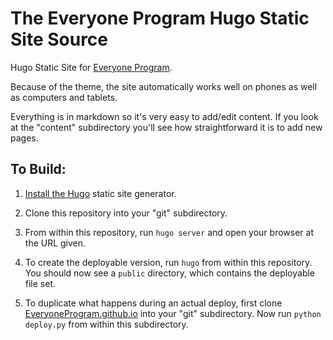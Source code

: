 # The Everyone Program Hugo Static Site Source

Hugo Static Site for [Everyone Program](www.EveryoneProgram.com).

Because of the theme, the site automatically works well on phones as well as
computers and tablets.

Everything is in markdown so it's very easy to add/edit content. If you look
at the "content" subdirectory you'll see how straightforward it is to add new
pages.

## To Build:

1.  [Install the Hugo](https://hugodocs.info/getting-started/installing/#quick-install) static site generator.

2.  Clone this repository into your "git" subdirectory.

3.  From within this repository, run `hugo server` and open your browser at the URL given.

4.  To create the deployable version, run `hugo` from within this repository.
    You should now see a `public` directory, which contains the deployable file
    set.

5.  To duplicate what happens during an actual deploy, first clone
    [EveryoneProgram.github.io](https://github.com/EveryoneProgram/EveryoneProgram.github.io)
    into your "git" subdirectory. Now run `python deploy.py` from within this
    subdirectory.
